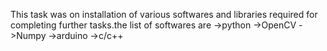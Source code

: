 This task was on installation of various softwares and libraries required for completing further tasks.the list of softwares are 
->python
->OpenCV
->Numpy
->arduino
->c/c++
